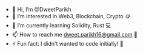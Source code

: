 - 👋 Hi, I’m @DweetParikh
- 👀 I’m interested in Web3, Blockchain, Crypto 🪙
- 🌱 I’m currently learning Solidity, Rust 💻
- 📫 How to reach me dweet.parikh16@gmail.com 📧
- ⚡ Fun fact: I didn't wanted to code initially! 😬

<!---
DweetParikh/DweetParikh is a ✨ special ✨ repository because its `README.md` (this file) appears on your GitHub profile.
You can click the Preview link to take a look at your changes.
--->
